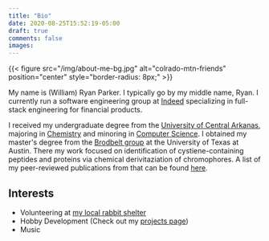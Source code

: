 ```yaml
---
title: "Bio"
date: 2020-08-25T15:52:19-05:00
draft: true
comments: false
images:
---
```


{{< figure src="/img/about-me-bg.jpg" alt="colrado-mtn-friends" position="center" style="border-radius: 8px;" >}}

My name is (William) Ryan Parker.  I typically go by my middle name, Ryan.  I
currently run a software engineering group at [Indeed][1] specializing in
full-stack engineering for financial products.

I received my undergraduate degree from the [University of Central Arkanas][2],
majoring in [Chemistry][3] and minoring in [Computer Science][4].  I obtained my
master's degree from the [Brodbelt group][5] at the University of Texas at Austin.
There my work focused on identification of cystiene-containing peptides and
proteins via chemical derivitaziation of chromophores.  A list of my peer-reviewed
publications from that can be found [here][7].

## Interests
* Volunteering at [my local rabbit shelter][6]
* Hobby Development (Check out my [projects page][8])
* Music


[1]: https://indeed.com
[2]: https://uca.edu
[3]: https://uca.edu/chemistry/
[4]: https://uca.edu/computerscience/
[5]: https://brodbelt.cm.utexas.edu/research
[6]: http://rabbitresource.org/
[7]: https://scholar.google.com/citations?user=YOCGD6AAAAAJ
[8]: /projects